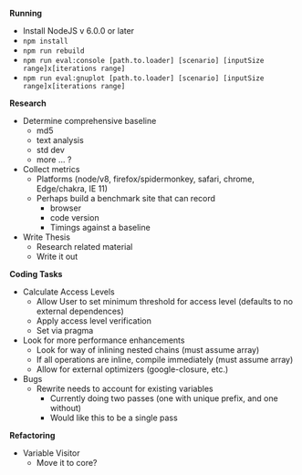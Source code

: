 **Running**

* Install NodeJS v 6.0.0 or later
* `npm install`
* `npm run rebuild`
* `npm run eval:console [path.to.loader] [scenario] [inputSize range]x[iterations range]`
* `npm run eval:gnuplot [path.to.loader] [scenario] [inputSize range]x[iterations range]`

**Research**

* Determine comprehensive baseline
    * md5
    * text analysis
    * std dev
    * more ... ?
* Collect metrics 
    * Platforms (node/v8, firefox/spidermonkey, safari, chrome, Edge/chakra, IE 11)
    * Perhaps build a benchmark site that can record
        * browser
        * code version
        * Timings against a baseline
* Write Thesis
    * Research related material
    * Write it out

**Coding Tasks**

* Calculate Access Levels
    * Allow User to set minimum threshold for access level (defaults to no external dependences)
    * Apply access level verification
    * Set via pragma
* Look for more performance enhancements
    * Look for way of inlining nested chains (must assume array)
    * If all operations are inline, compile immediately (must assume array) 
    * Allow for external optimizers (google-closure, etc.)
* Bugs
    * Rewrite needs to account for existing variables
       * Currently doing two passes (one with unique prefix, and one without)
       * Would like this to be a single pass

**Refactoring**

* Variable Visitor
    * Move it to core?